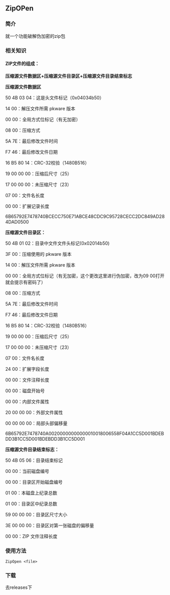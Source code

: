 ## ZipOPen

### 简介

就一个功能破解伪加密的zip包



### 相关知识

#### ZIP文件的组成：



**压缩源文件数据区+压缩源文件目录区+压缩源文件目录结束标志**

 

**压缩源文件数据区**

50 4B 03 04：这是头文件标记（0x04034b50）

 

14 00：解压文件所需 pkware 版本

 

00 00：全局方式位标记（有无加密）

 

08 00：压缩方式

 

5A 7E：最后修改文件时间

 

F7 46：最后修改文件日期

 

16 B5 80 14：CRC-32校验（1480B516）

 

19 00 00 00：压缩后尺寸（25）

 

17 00 00 00：未压缩尺寸（23）

 

07 00：文件名长度

 

00 00：扩展记录长度

 

6B65792E7478740BCECC750E71ABCE48CDC9C95728CECC2DC849AD284DAD0500

 

**压缩源文件目录区：**

 

50 4B 01 02：目录中文件文件头标记(0x02014b50)

 

3F 00：压缩使用的 pkware 版本

 

14 00：解压文件所需 pkware 版本

 

00 00：全局方式位标记（有无加密，这个更改这里进行伪加密，改为09 00打开就会提示有密码了）

 

08 00：压缩方式

 

5A 7E：最后修改文件时间

 

F7 46：最后修改文件日期

 

16 B5 80 14：CRC-32校验（1480B516）

 

19 00 00 00：压缩后尺寸（25）

 

17 00 00 00：未压缩尺寸（23）

 

07 00：文件名长度

 

24 00：扩展字段长度

 

00 00：文件注释长度

 

00 00：磁盘开始号

 

00 00：内部文件属性

 

20 00 00 00：外部文件属性

 

00 00 00 00：局部头部偏移量

 

6B65792E7478740A00200000000000010018006558F04A1CC5D001BDEBDD3B1CC5D001BDEBDD3B1CC5D001

 

**压缩源文件目录结束标志：**

 

50 4B 05 06：目录结束标记

 

00 00：当前磁盘编号

 

00 00：目录区开始磁盘编号

 

01 00：本磁盘上纪录总数

 

01 00：目录区中纪录总数

 

59 00 00 00：目录区尺寸大小

 

3E 00 00 00：目录区对第一张磁盘的偏移量



00 00：ZIP 文件注释长度



### 使用方法

```
ZipOpen <file>
```



### 下载

去releases下
